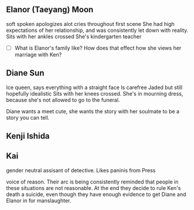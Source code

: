 ## Elanor (Taeyang) Moon
soft spoken
apologizes alot
cries throughout first scene
She had high expectations of her relationship, and was consistently let down with reality. 
Sits with her ankles crossed
She's kindergarten teacher

- [ ] What is Elanor's family like? How does that effect how she views her marriage with Ken?

## Diane Sun
Ice queen, says everything with a straight face
Is carefree
Jaded but still hopefully idealistic
Sits with her knees crossed. She's in mourning dress, because she's not allowed to go to the funeral.

Diane wants a meet cute, she wants the story with her soulmate to be a story you can tell.

## Kenji Ishida
## Kai
gender neutral assisant of detective. Likes paninis from Press

voice of reason. Their arc is being consistently reminded that people in these situations are not reasonable. At the end they decide to rule Ken's death a suicide, even though they have enough evidence to get Diane and Elanor in for manslaughter. 